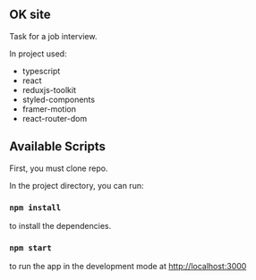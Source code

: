 ## OK site

Task for a job interview.

In project used:
-   typescript
-   react
- reduxjs-toolkit
- styled-components
- framer-motion
- react-router-dom

## Available Scripts

First, you must clone repo. 

In the project directory, you can run:

### `npm install`

to install the dependencies.

### `npm start`

to run the app in the development mode at [http://localhost:3000](http://localhost:3000)<br />



